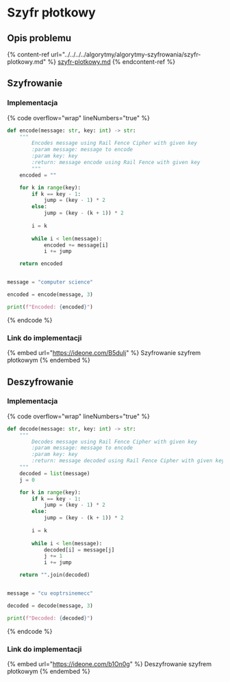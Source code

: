 # Szyfr płotkowy

## Opis problemu

{% content-ref url="../../../../algorytmy/algorytmy-szyfrowania/szyfr-plotkowy.md" %}
[szyfr-plotkowy.md](../../../../algorytmy/algorytmy-szyfrowania/szyfr-plotkowy.md)
{% endcontent-ref %}

## Szyfrowanie

### Implementacja

{% code overflow="wrap" lineNumbers="true" %}
```python
def encode(message: str, key: int) -> str:
    """
        Encodes message using Rail Fence Cipher with given key
        :param message: message to encode
        :param key: key
        :return: message encode using Rail Fence with given key
        """
    encoded = ""

    for k in range(key):
        if k == key - 1:
            jump = (key - 1) * 2
        else:
            jump = (key - (k + 1)) * 2
            
        i = k
        
        while i < len(message):
            encoded += message[i]
            i += jump

    return encoded


message = "computer science"

encoded = encode(message, 3)

print(f"Encoded: {encoded}")
```
{% endcode %}

### Link do implementacji

{% embed url="https://ideone.com/B5duIj" %}
Szyfrowanie szyfrem płotkowym
{% endembed %}

## Deszyfrowanie

### Implementacja

{% code overflow="wrap" lineNumbers="true" %}
```python
def decode(message: str, key: int) -> str:
    """
        Decodes message using Rail Fence Cipher with given key
        :param message: message to encode
        :param key: key
        :return: message decoded using Rail Fence Cipher with given key
    """
    decoded = list(message)
    j = 0

    for k in range(key):
        if k == key - 1:
            jump = (key - 1) * 2
        else:
            jump = (key - (k + 1)) * 2
            
        i = k
        
        while i < len(message):
            decoded[i] = message[j]
            j += 1
            i += jump

    return "".join(decoded)


message = "cu eoptrsinemecc"

decoded = decode(message, 3)

print(f"Decoded: {decoded}")
```
{% endcode %}

### Link do implementacji

{% embed url="https://ideone.com/b1On0g" %}
Deszyfrowanie szyfrem płotkowym
{% endembed %}
